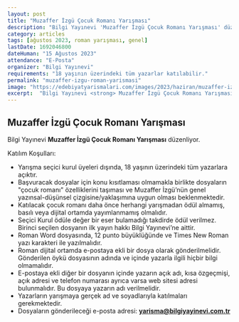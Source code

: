 ```yaml
---
layout: post
title: "Muzaffer İzgü Çocuk Romanı Yarışması"
description: "Bilgi Yayınevi 'Muzaffer İzgü Çocuk Romanı Yarışması' düzenliyor."
category: articles
tags: [ağustos 2023, roman yarışması, genel]
lastDate: 1692046800
dateHuman: "15 Ağustos 2023"
attendance: "E-Posta"
organizer: "Bilgi Yayınevi"
requirements: "18 yaşının üzerindeki tüm yazarlar katılabilir."
permalink: "muzaffer-izgu-roman-yarismasi"
image: "https://edebiyatyarismalari.com/images/2023/haziran/muzaffer-izgu-roman-yarismasi.jpg"
excerpt:  "Bilgi Yayınevi <strong> Muzaffer İzgü Çocuk Romanı Yarışması </strong> düzenliyor."
---
```


## Muzaffer İzgü Çocuk Romanı Yarışması
Bilgi Yayınevi **Muzaffer İzgü Çocuk Romanı Yarışması** düzenliyor.  

Katılım Koşulları:
- Yarışma seçici kurul üyeleri dışında, 18 yaşının üzerindeki tüm yazarlara açıktır. 
- Başvuracak dosyalar için konu kısıtlaması olmamakla birlikte dosyaların "çocuk romanı" özelliklerini taşıması ve Muzaffer İzgü’nün genel yazınsal-düşünsel çizgisine/yaklaşımına uygun olması beklenmektedir.
- Katılacak çocuk romanı daha önce herhangi yarışmadan ödül almamış, basılı veya dijital ortamda yayımlanmamış olmalıdır.
- Seçici Kurul ödüle değer bir eser bulamadığı takdirde ödül verilmez. Birinci seçilen dosyanın ilk yayın hakkı Bilgi Yayınevi’ne aittir.
- Roman Word dosyasında, 12 punto büyüklüğünde ve Times New Roman  yazı karakteri ile yazılmalıdır.
- Roman dijital ortamda e-postaya ekli bir dosya olarak gönderilmelidir. Gönderilen öykü dosyasının adında ve içinde yazarla ilgili hiçbir bilgi olmamalıdır.
- E-postaya ekli diğer bir dosyanın içinde yazarın açık adı, kısa özgeçmişi, açık adresi ve telefon numarası ayrıca varsa web sitesi adresi bulunmalıdır. Bu dosyaya yazarın adı verilmelidir.
- Yazarların yarışmaya gerçek ad ve soyadlarıyla katılmaları gerekmektedir.
- Dosyaların gönderileceği e-posta adresi: **yarisma@bilgiyayinevi.com.tr**